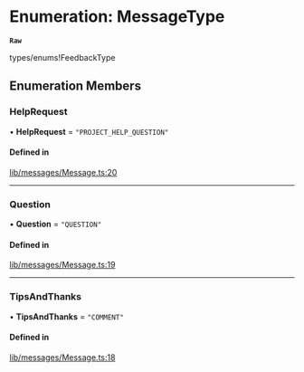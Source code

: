 # Enumeration: MessageType

**`Raw`**

types/enums!FeedbackType

## Enumeration Members

### HelpRequest

• **HelpRequest** = ``"PROJECT_HELP_QUESTION"``

#### Defined in

[lib/messages/Message.ts:20](https://github.com/bhavjitChauhan/khan-api/blob/b7f7b44b/src/lib/messages/Message.ts#L20)

___

### Question

• **Question** = ``"QUESTION"``

#### Defined in

[lib/messages/Message.ts:19](https://github.com/bhavjitChauhan/khan-api/blob/b7f7b44b/src/lib/messages/Message.ts#L19)

___

### TipsAndThanks

• **TipsAndThanks** = ``"COMMENT"``

#### Defined in

[lib/messages/Message.ts:18](https://github.com/bhavjitChauhan/khan-api/blob/b7f7b44b/src/lib/messages/Message.ts#L18)
